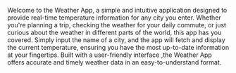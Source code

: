 Welcome to the Weather App, a simple and intuitive application designed to provide real-time temperature information for any city you enter. Whether you're planning a trip, checking the weather for your daily commute, or just curious about the weather in different parts of the world, this app has you covered. Simply input the name of a city, and the app will fetch and display the current temperature, ensuring you have the most up-to-date information at your fingertips. Built with a user-friendly interface ,the Weather App offers accurate and timely weather data in an easy-to-understand format.
